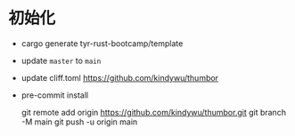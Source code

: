 # 初始化

- cargo generate tyr-rust-bootcamp/template
- update `master` to `main`
- update cliff.toml https://github.com/kindywu/thumbor
- pre-commit install

  git remote add origin https://github.com/kindywu/thumbor.git
  git branch -M main
  git push -u origin main
